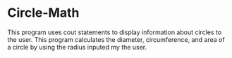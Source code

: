 # Circle-Math
This program uses cout statements to display information about circles to the user.  This program calculates the diameter, circumference, and area of a circle by using the radius inputed my the user.
